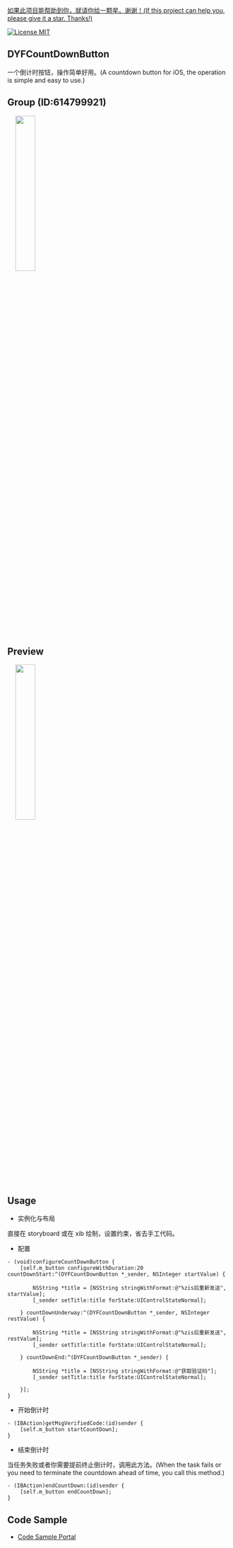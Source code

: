 [如果此项目能帮助到你，就请你给一颗星。谢谢！(If this project can help you, please give it a star. Thanks!)](https://github.com/dgynfi/DYFCountDownButton)

[![License MIT](https://img.shields.io/badge/license-MIT-green.svg?style=flat)](LICENSE)&nbsp;

## DYFCountDownButton

一个倒计时按钮，操作简单好用。(A countdown button for iOS, the operation is simple and easy to use.)

## Group (ID:614799921)

<div align=left>
&emsp; <img src="https://github.com/dgynfi/DYFCountDownButton/raw/master/images/g614799921.jpg" width="30%" />
</div>

## Preview

<div align=left>
&emsp; <img src="https://github.com/dgynfi/DYFCountDownButton/raw/master/images/CountDownButtonPreview.gif" width="30%" />
</div>

## Usage

- 实例化与布局

直接在 storyboard 或在 xib 绘制，设置约束，省去手工代码。

- 配置

```ObjC
- (void)configureCountDownButton {
    [self.m_button configureWithDuration:20 countDownStart:^(DYFCountDownButton *_sender, NSInteger startValue) {

        NSString *title = [NSString stringWithFormat:@"%zis后重新发送", startValue];
        [_sender setTitle:title forState:UIControlStateNormal];

    } countDownUnderway:^(DYFCountDownButton *_sender, NSInteger restValue) {

        NSString *title = [NSString stringWithFormat:@"%zis后重新发送", restValue];
        [_sender setTitle:title forState:UIControlStateNormal];

    } countDownEnd:^(DYFCountDownButton *_sender) {

        NSString *title = [NSString stringWithFormat:@"获取验证码"];
        [_sender setTitle:title forState:UIControlStateNormal];

    }];
}
```

- 开始倒计时

```ObjC
- (IBAction)getMsgVerifiedCode:(id)sender {
    [self.m_button startCountDown];
}
```

- 结束倒计时

当任务失败或者你需要提前终止倒计时，调用此方法。(When the task fails or you need to terminate the countdown ahead of time, you call this method.)

```ObjC
- (IBAction)endCountDown:(id)sender {
    [self.m_button endCountDown];
}
```

## Code Sample

- [Code Sample Portal](https://github.com/dgynfi/DYFCountDownButton/blob/master/Basic%20Files/ViewController.m)
